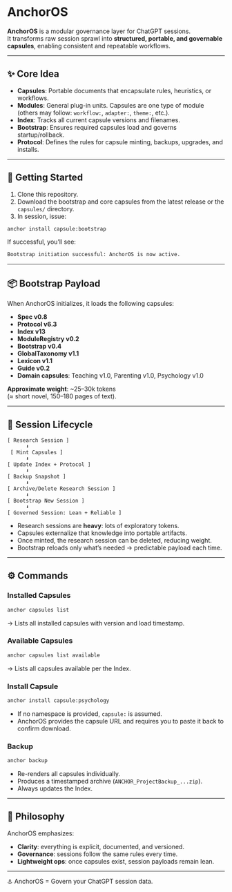 # AnchorOS

**AnchorOS** is a modular governance layer for ChatGPT sessions.  
It transforms raw session sprawl into **structured, portable, and governable capsules**, enabling consistent and repeatable workflows.  

---

## ✨ Core Idea

- **Capsules**: Portable documents that encapsulate rules, heuristics, or workflows.  
- **Modules**: General plug-in units. Capsules are one type of module (others may follow: `workflow:`, `adapter:`, `theme:`, etc.).  
- **Index**: Tracks all current capsule versions and filenames.  
- **Bootstrap**: Ensures required capsules load and governs startup/rollback.  
- **Protocol**: Defines the rules for capsule minting, backups, upgrades, and installs.  

---

## 🚀 Getting Started

1. Clone this repository.  
2. Download the bootstrap and core capsules from the latest release or the `capsules/` directory.  
3. In session, issue:  

```bash
anchor install capsule:bootstrap
```

If successful, you’ll see:  
```bash
Bootstrap initiation successful: AnchorOS is now active.
```

---

## 📦 Bootstrap Payload

When AnchorOS initializes, it loads the following capsules:

- **Spec v0.8**  
- **Protocol v6.3**  
- **Index v13**  
- **ModuleRegistry v0.2**  
- **Bootstrap v0.4**  
- **GlobalTaxonomy v1.1**  
- **Lexicon v1.1**  
- **Guide v0.2**  
- **Domain capsules**: Teaching v1.0, Parenting v1.0, Psychology v1.0  

**Approximate weight**: ~25–30k tokens  
(≈ short novel, 150–180 pages of text).  

---

## 🔄 Session Lifecycle

```
[ Research Session ]
      ⬇
 [ Mint Capsules ]
      ⬇
[ Update Index + Protocol ]
      ⬇
[ Backup Snapshot ]
      ⬇
[ Archive/Delete Research Session ]
      ⬇
[ Bootstrap New Session ]
      ⬇
[ Governed Session: Lean + Reliable ]
```

- Research sessions are **heavy**: lots of exploratory tokens.  
- Capsules externalize that knowledge into portable artifacts.  
- Once minted, the research session can be deleted, reducing weight.  
- Bootstrap reloads only what’s needed → predictable payload each time.  

---

## ⚙️ Commands

### Installed Capsules
```bash
anchor capsules list
```
→ Lists all installed capsules with version and load timestamp.  

### Available Capsules
```bash
anchor capsules list available
```
→ Lists all capsules available per the Index.  

### Install Capsule
```bash
anchor install capsule:psychology
```
- If no namespace is provided, `capsule:` is assumed.  
- AnchorOS provides the capsule URL and requires you to paste it back to confirm download.  

### Backup
```bash
anchor backup
```
- Re-renders all capsules individually.  
- Produces a timestamped archive (`ANCHOR_ProjectBackup_...zip`).  
- Always updates the Index.  

---

## 📖 Philosophy

AnchorOS emphasizes:  
- **Clarity**: everything is explicit, documented, and versioned.  
- **Governance**: sessions follow the same rules every time.  
- **Lightweight ops**: once capsules exist, session payloads remain lean.  

---

⚓ AnchorOS = Govern your ChatGPT session data.  
